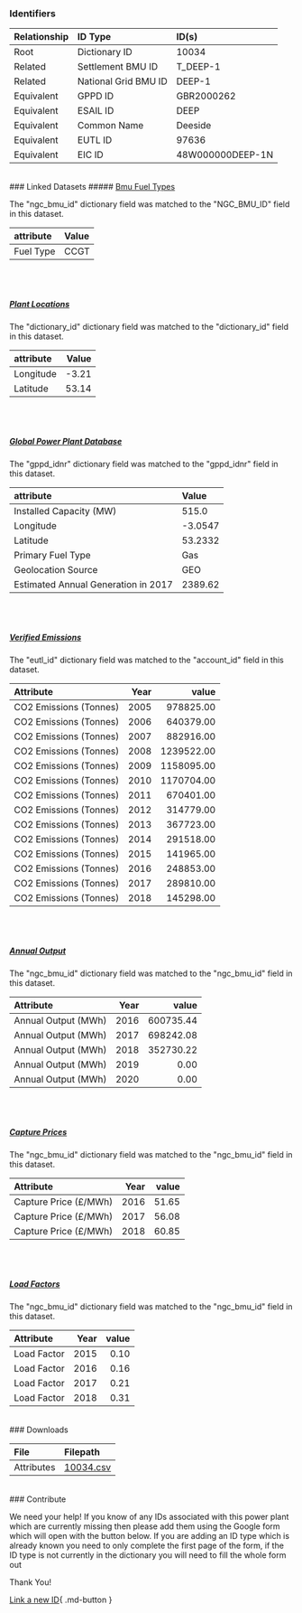 ### Identifiers

| Relationship   | ID Type              | ID(s)            |
|:---------------|:---------------------|:-----------------|
| Root           | Dictionary ID        | 10034            |
| Related        | Settlement BMU ID    | T_DEEP-1         |
| Related        | National Grid BMU ID | DEEP-1           |
| Equivalent     | GPPD ID              | GBR2000262       |
| Equivalent     | ESAIL ID             | DEEP             |
| Equivalent     | Common Name          | Deeside          |
| Equivalent     | EUTL ID              | 97636            |
| Equivalent     | EIC ID               | 48W000000DEEP-1N |

<br>
### Linked Datasets
##### <a href="https://osuked.github.io/Power-Station-Dictionary/datasets/bmu-fuel-types">Bmu Fuel Types</a>



The "ngc_bmu_id" dictionary field was matched to the "NGC_BMU_ID" field in this dataset.

| attribute   | Value   |
|:------------|:--------|
| Fuel Type   | CCGT    |

<br><br>
##### <a href="https://osuked.github.io/Power-Station-Dictionary/datasets/plant-locations">Plant Locations</a>



The "dictionary_id" dictionary field was matched to the "dictionary_id" field in this dataset.

| attribute   |   Value |
|:------------|--------:|
| Longitude   |   -3.21 |
| Latitude    |   53.14 |

<br><br>
##### <a href="https://osuked.github.io/Power-Station-Dictionary/datasets/global-power-plant-database">Global Power Plant Database</a>



The "gppd_idnr" dictionary field was matched to the "gppd_idnr" field in this dataset.

| attribute                           | Value   |
|:------------------------------------|:--------|
| Installed Capacity (MW)             | 515.0   |
| Longitude                           | -3.0547 |
| Latitude                            | 53.2332 |
| Primary Fuel Type                   | Gas     |
| Geolocation Source                  | GEO     |
| Estimated Annual Generation in 2017 | 2389.62 |

<br><br>
##### <a href="https://osuked.github.io/Power-Station-Dictionary/datasets/verified-emissions">Verified Emissions</a>



The "eutl_id" dictionary field was matched to the "account_id" field in this dataset.

| Attribute              |   Year |      value |
|:-----------------------|-------:|-----------:|
| CO2 Emissions (Tonnes) |   2005 |  978825.00 |
| CO2 Emissions (Tonnes) |   2006 |  640379.00 |
| CO2 Emissions (Tonnes) |   2007 |  882916.00 |
| CO2 Emissions (Tonnes) |   2008 | 1239522.00 |
| CO2 Emissions (Tonnes) |   2009 | 1158095.00 |
| CO2 Emissions (Tonnes) |   2010 | 1170704.00 |
| CO2 Emissions (Tonnes) |   2011 |  670401.00 |
| CO2 Emissions (Tonnes) |   2012 |  314779.00 |
| CO2 Emissions (Tonnes) |   2013 |  367723.00 |
| CO2 Emissions (Tonnes) |   2014 |  291518.00 |
| CO2 Emissions (Tonnes) |   2015 |  141965.00 |
| CO2 Emissions (Tonnes) |   2016 |  248853.00 |
| CO2 Emissions (Tonnes) |   2017 |  289810.00 |
| CO2 Emissions (Tonnes) |   2018 |  145298.00 |

<br><br>
##### <a href="https://osuked.github.io/Power-Station-Dictionary/datasets/annual-output">Annual Output</a>



The "ngc_bmu_id" dictionary field was matched to the "ngc_bmu_id" field in this dataset.

| Attribute           |   Year |     value |
|:--------------------|-------:|----------:|
| Annual Output (MWh) |   2016 | 600735.44 |
| Annual Output (MWh) |   2017 | 698242.08 |
| Annual Output (MWh) |   2018 | 352730.22 |
| Annual Output (MWh) |   2019 |      0.00 |
| Annual Output (MWh) |   2020 |      0.00 |

<br><br>
##### <a href="https://osuked.github.io/Power-Station-Dictionary/datasets/capture-prices">Capture Prices</a>



The "ngc_bmu_id" dictionary field was matched to the "ngc_bmu_id" field in this dataset.

| Attribute             |   Year |   value |
|:----------------------|-------:|--------:|
| Capture Price (£/MWh) |   2016 |   51.65 |
| Capture Price (£/MWh) |   2017 |   56.08 |
| Capture Price (£/MWh) |   2018 |   60.85 |

<br><br>
##### <a href="https://osuked.github.io/Power-Station-Dictionary/datasets/load-factors">Load Factors</a>



The "ngc_bmu_id" dictionary field was matched to the "ngc_bmu_id" field in this dataset.

| Attribute   |   Year |   value |
|:------------|-------:|--------:|
| Load Factor |   2015 |    0.10 |
| Load Factor |   2016 |    0.16 |
| Load Factor |   2017 |    0.21 |
| Load Factor |   2018 |    0.31 |


<br>
### Downloads


| File       | Filepath                                                                              |
|:-----------|:--------------------------------------------------------------------------------------|
| Attributes | [10034.csv](https://osuked.github.io/Power-Station-Dictionary/object_attrs/10034.csv) |


<br>
### Contribute

We need your help! If you know of any IDs associated with this power plant which are currently missing then please add them using the Google form which will open with the button below. If you are adding an ID type which is already known you need to only complete the first page of the form, if the ID type is not currently in the dictionary you will need to fill the whole form out

Thank You!

[Link a new ID](https://docs.google.com/forms/d/e/1FAIpQLSc5jRsQ7NgiLLXbwo9PUdwTQyuqbRwThltG56-o6NVSe7E_nw/viewform?usp=pp_url&entry.251912331=10034){ .md-button }